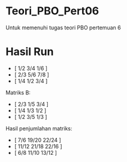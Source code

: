 # Teori_PBO_Pert06
Untuk memenuhi tugas teori PBO pertemuan 6

# Hasil Run
-  [ 1/2 3/4 1/6 ]
-  [ 2/3 5/6 7/8 ]
-  [ 1/4 1/2 3/4 ]

Matriks B:

- [ 2/3 1/5 3/4 ]
- [ 1/4 1/3 1/2 ]
- [ 1/2 3/5 1/3 ]

Hasil penjumlahan matriks:

- [ 7/6 19/20 22/24 ]
- [ 11/12 21/18 22/16 ]
- [ 6/8 11/10 13/12 ]
